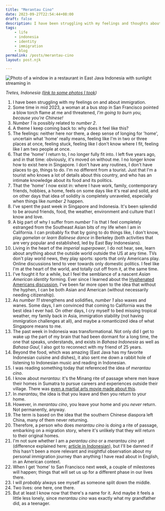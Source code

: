 ```yaml
---
title: "Merantau Cino"
date: 2023-09-27T22:54:44+08:00
draft: false
description: I have been struggling with my feelings and thoughts about immigration. Turns out, it's a problem with how painfully not specific English can be.
tags: 
    - life
    - indonesia
    - identity
    - immigration
    - blog
permalink: /posts/merantau-cino
layout: post.njk

---
```


![Photo of a window in a restaurant in East Java Indonesia with sunlight streaming in](/img/eastjava.jpg "Photo of a window in a restaurant in East Java Indonesia with sunlight streaming in")

*Tretes, Indonesia ([link to some photos I took](https://micro.popagandhi.com/2023/09/26/roadtrip-to-tretes.html))*

1. I have been struggling with my feelings on and about immigration. 
2. Some time in mid 2023, a woman at a bus stop in San Francisco pointed a blow torch flame at me and threatened, *I'm going to burn you, because you're Chinese!*
3. *Number 1* is possibly related to *number 2*.
4. A theme I keep coming back to: why does it feel like this?
5. The feelings: neither here nor there, a deep sense of longing for 'home', uncertain what 'home' really means, feeling like I'm in two or three places at once, feeling stuck, feeling like I don't know where I fit, feeling like I am two people at once.
6. That the 'home' I return to, I no longer fully fit into. I left five years ago, and in that time: obviously, it's moved on without me. I no longer know how to exist here in Singapore. I don't have any routines, I don't have places to go, things to do. I'm no different from a tourist. Just that I'm a tourist who knows a lot of details about this country, and who has an intimate knowledge about its food and its politics.
7. That the 'home' I now exist in: where I have work, family, contemporary friends, hobbies, a home, feels on some days like it's real and solid, and on other days that idea of solidity is completely unraveled, especially when things like *number 2* happen.
8. I've spent the past week in Singapore and Indonesia. It's been splendid to be around friends, food, the weather, environment and culture that I know and love.
9. A big part of why I suffer from *number 1* is that I feel completely estranged from the Southeast Asian bits of my life when I am in California. I can probably fix that by going to do things like, I don't know, play *gamelan* or *learn Balinese dance* in Berkeley (both activities that are very popular and established, led by East Bay Indonesians).
10. Living in the heart of the *imperial superpower*, I do not hear, see, learn about anything about the outside world outside the US at any time. TVs don't play world news, they play sports: sports that only Americans play. Online discussions tend to veer towards only domestic politics. I feel like I'm at the heart of the world, and totally cut off from it, at the same time.
11. I've fought it for a while, but I feel the semblance of a nascent *Asian American identity* forming. Ever since I learned about the [Hyphenated Americans discussion](https://www.aaja.org/2021/06/11/aaja-commends-the-new-york-times-decision-to-drop-the-hyphen-in-asian-american/), I've been far more open to the idea that without the hyphen, I can be both Asian and American (without necessarily needing citizenship). 
12. As *number 11* strengthens and solidifies, *number 1* also waxes and wanes. Some days, I am convinced that coming to California was the best idea I ever had. On other days, I cry myself to bed missing tropical weather, my family back in Asia, immigration stability (not having immigration challenges at all), and maybe a romanticized idea of what Singapore means to me.
13. The past week in Indonesia was transformational. Not only did I get to wake up the part of my brain that had been dormant for a long time, the one that speaks, understands, and exists in *Bahasa Indonesia* as well as *Bahasa Gaul*, I also got to reconnect with my friend of 25 years. 
14. Beyond the food, which was amazing (East Java has my favorite Indonesian cuisine and dishes), it also sent me down a rabbit hole of listening to Indonesian music and reading in Indonesian.
15. I was reading something today that referenced the idea of *merantau cino*.
16. I know about *merantau*: it's the Minang rite of passage where men leave their homes in Sumatra to pursue careers and experiences outside their village. There was [even a martial arts movie made about this](https://en.wikipedia.org/wiki/Merantau).
17. In *merantau*, the idea is that you leave and then you return to your home.
18. However, in *merantau cino*, you leave your home and you *never* return. Not permanently, anyway.
19. The term is based on the idea that the southern Chinese diaspora left China, many of them never returning.
20. Therefore, a person who does *merantau cino* is doing a rite of passage, embarking on a migration story, where it's unlikely that they will return to their original homes.
21. I'm not sure whether I am a *perantau cino* or a *merantau cino* yet (difference explained here; [article in Indonesian](https://www.kompasiana.com/tjiptadinataeffendi21may43/6072d213d541df56a242f632/beda-antara-perantau-cino-dan-merantau-cino)), but I'll be damned if this hasn't been a more relevant and insightful observation about my personal immigration journey than anything I have read about in English, in an American context. 
22. When I get 'home' to San Francisco next week, a couple of milestones will happen; things that will set us up for a different phase in our lives there. 
23. I will *probably* always see myself as someone split down the middle.
24. Two lives: one here, one there.
25. But at least I know now that there's a name for it. And maybe it feels a little less lonely, since *merantau cino* was exactly what my grandfather did, as a teenager.